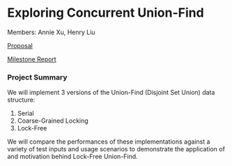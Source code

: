# Exploring Concurrent Union-Find
Members: Annie Xu, Henry Liu

[Proposal](https://anncatz1.github.io/15418projectsite/proposal)

[Milestone Report](https://anncatz1.github.io/15418projectsite/midreport)

### Project Summary
We will implement 3 versions of the Union-Find (Disjoint Set Union) data structure:
1. Serial
2. Coarse-Grained Locking
3. Lock-Free

We will compare the performances of these implementations against a variety of test inputs and usage scenarios to demonstrate the application of and motivation behind Lock-Free Union-Find. 
